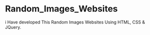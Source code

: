 # Random_Images_Websites
i Have developed This Random Images Websites Using HTML, CSS &amp; JQuery.
